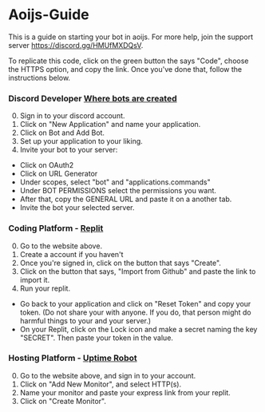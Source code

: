 # Aoijs-Guide
This is a guide on starting your bot in aoijs. For more help, join the support server https://discord.gg/HMUfMXDQsV. 

To replicate this code, click on the green button the says "Code", choose the HTTPS option, and copy the link. Once you've done that, follow the instructions below.

### Discord Developer [Where bots are created](https://discord.com/developers/)
0. Sign in to your discord account.
1. Click on "New Application" and name your application.
2. Click on Bot and Add Bot. 
3. Set up your application to your liking.
4. Invite your bot to your server:
  - Click on OAuth2
  - Click on URL Generator
  - Under scopes, select "bot" and "applications.commands"
  - Under BOT PERMISSIONS select the permissions you want.
  - After that, copy the GENERAL URL and paste it on a another tab. 
  - Invite the bot your selected server.

### Coding Platform - [Replit](https://replit.com/)
0. Go to the website above.
1. Create a account if you haven't
2. Once you're signed in, click on the button that says "Create".
3. Click on the button that says, "Import from Github" and paste the link to import it.
4. Run your replit.
  - Go back to your application and click on "Reset Token" and copy your token. (Do not share your with anyone. If you do, that person might do harmful things to your and your server.)
  - On your Replit, click on the Lock icon and make a secret naming the key "SECRET". Then paste your token in the value.

### Hosting Platform - [Uptime Robot](https://uptimerobot.com/)
0. Go to the website above, and sign in to your account.
1. Click on "Add New Monitor", and select HTTP(s).
2. Name your monitor and paste your express link from your replit.
3. Click on "Create Monitor".
